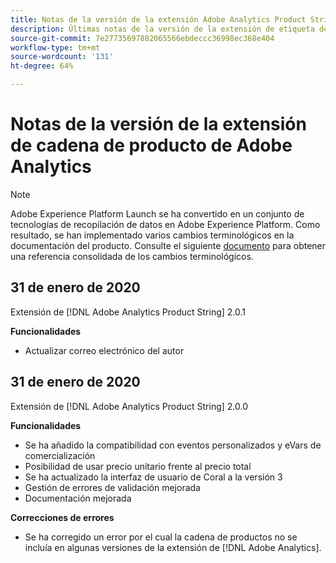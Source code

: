```yaml
---
title: Notas de la versión de la extensión Adobe Analytics Product String
description: Últimas notas de la versión de la extensión de etiqueta de cadena de producto de Adobe Analytics en Adobe Experience Platform.
source-git-commit: 7e27735697882065566ebdeccc36998ec368e404
workflow-type: tm+mt
source-wordcount: '131'
ht-degree: 64%

---
```


# Notas de la versión de la extensión de cadena de producto de Adobe Analytics

>[!NOTE]
>
>Adobe Experience Platform Launch se ha convertido en un conjunto de tecnologías de recopilación de datos en Adobe Experience Platform. Como resultado, se han implementado varios cambios terminológicos en la documentación del producto. Consulte el siguiente [documento](../../../term-updates.md) para obtener una referencia consolidada de los cambios terminológicos.

## 31 de enero de 2020

Extensión de [!DNL Adobe Analytics Product String] 2.0.1

**Funcionalidades**

* Actualizar correo electrónico del autor

## 31 de enero de 2020

Extensión de [!DNL Adobe Analytics Product String] 2.0.0

**Funcionalidades**

* Se ha añadido la compatibilidad con eventos personalizados y eVars de comercialización
* Posibilidad de usar precio unitario frente al precio total
* Se ha actualizado la interfaz de usuario de Coral a la versión 3
* Gestión de errores de validación mejorada
* Documentación mejorada

**Correcciones de errores**

* Se ha corregido un error por el cual la cadena de productos no se incluía en algunas versiones de la extensión de [!DNL Adobe Analytics].
